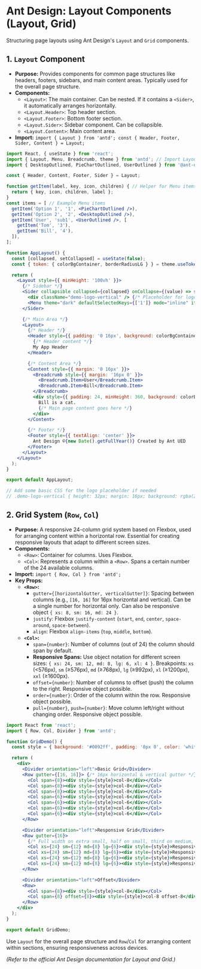 # Ant Design: Layout Components (Layout, Grid)

Structuring page layouts using Ant Design's `Layout` and `Grid` components.

## 1. `Layout` Component

*   **Purpose:** Provides components for common page structures like headers, footers, sidebars, and main content areas. Typically used for the overall page structure.
*   **Components:**
    *   `<Layout>`: The main container. Can be nested. If it contains a `<Sider>`, it automatically arranges horizontally.
    *   `<Layout.Header>`: Top header section.
    *   `<Layout.Footer>`: Bottom footer section.
    *   `<Layout.Sider>`: Sidebar component. Can be collapsible.
    *   `<Layout.Content>`: Main content area.
*   **Import:** `import { Layout } from 'antd'; const { Header, Footer, Sider, Content } = Layout;`

```jsx
import React, { useState } from 'react';
import { Layout, Menu, Breadcrumb, theme } from 'antd'; // Import Layout and other needed components
import { DesktopOutlined, PieChartOutlined, UserOutlined } from '@ant-design/icons';

const { Header, Content, Footer, Sider } = Layout;

function getItem(label, key, icon, children) { // Helper for Menu items
  return { key, icon, children, label };
}
const items = [ // Example Menu items
  getItem('Option 1', '1', <PieChartOutlined />),
  getItem('Option 2', '2', <DesktopOutlined />),
  getItem('User', 'sub1', <UserOutlined />, [
    getItem('Tom', '3'),
    getItem('Bill', '4'),
  ]),
];

function AppLayout() {
  const [collapsed, setCollapsed] = useState(false);
  const { token: { colorBgContainer, borderRadiusLG } } = theme.useToken(); // Access theme tokens

  return (
    <Layout style={{ minHeight: '100vh' }}>
      {/* Sidebar */}
      <Sider collapsible collapsed={collapsed} onCollapse={(value) => setCollapsed(value)}>
        <div className="demo-logo-vertical" /> {/* Placeholder for logo */}
        <Menu theme="dark" defaultSelectedKeys={['1']} mode="inline" items={items} />
      </Sider>

      {/* Main Area */}
      <Layout>
        {/* Header */}
        <Header style={{ padding: '0 16px', background: colorBgContainer }}>
          {/* Header content */}
          My App Header
        </Header>

        {/* Content Area */}
        <Content style={{ margin: '0 16px' }}>
          <Breadcrumb style={{ margin: '16px 0' }}>
            <Breadcrumb.Item>User</Breadcrumb.Item>
            <Breadcrumb.Item>Bill</Breadcrumb.Item>
          </Breadcrumb>
          <div style={{ padding: 24, minHeight: 360, background: colorBgContainer, borderRadius: borderRadiusLG }}>
            Bill is a cat.
            {/* Main page content goes here */}
          </div>
        </Content>

        {/* Footer */}
        <Footer style={{ textAlign: 'center' }}>
          Ant Design ©{new Date().getFullYear()} Created by Ant UED
        </Footer>
      </Layout>
    </Layout>
  );
}

export default AppLayout;

// Add some basic CSS for the logo placeholder if needed
// .demo-logo-vertical { height: 32px; margin: 16px; background: rgba(255, 255, 255, 0.2); border-radius: 6px; }
```

## 2. Grid System (`Row`, `Col`)

*   **Purpose:** A responsive 24-column grid system based on Flexbox, used for arranging content within a horizontal row. Essential for creating responsive layouts that adapt to different screen sizes.
*   **Components:**
    *   `<Row>`: Container for columns. Uses Flexbox.
    *   `<Col>`: Represents a column within a `<Row>`. Spans a certain number of the 24 available columns.
*   **Import:** `import { Row, Col } from 'antd';`
*   **Key Props:**
    *   **`<Row>`:**
        *   `gutter={[horizontalGutter, verticalGutter]}`: Spacing between columns (e.g., `[16, 16]` for 16px horizontal and vertical). Can be a single number for horizontal only. Can also be responsive object `{ xs: 8, sm: 16, md: 24 }`.
        *   `justify`: Flexbox `justify-content` (`start`, `end`, `center`, `space-around`, `space-between`).
        *   `align`: Flexbox `align-items` (`top`, `middle`, `bottom`).
    *   **`<Col>`:**
        *   `span={number}`: Number of columns (out of 24) the column should span by default.
        *   **Responsive Spans:** Use object notation for different screen sizes: `{ xs: 24, sm: 12, md: 8, lg: 6, xl: 4 }`. Breakpoints: `xs` (<576px), `sm` (≥576px), `md` (≥768px), `lg` (≥992px), `xl` (≥1200px), `xxl` (≥1600px).
        *   `offset={number}`: Number of columns to offset (push) the column to the right. Responsive object possible.
        *   `order={number}`: Order of the column within the row. Responsive object possible.
        *   `pull={number}`, `push={number}`: Move column left/right without changing order. Responsive object possible.

```jsx
import React from 'react';
import { Row, Col, Divider } from 'antd';

function GridDemo() {
  const style = { background: '#0092ff', padding: '8px 0', color: 'white', textAlign: 'center' };

  return (
    <div>
      <Divider orientation="left">Basic Grid</Divider>
      <Row gutter={[16, 16]}> {/* 16px horizontal & vertical gutter */}
        <Col span={8}><div style={style}>col-8</div></Col>
        <Col span={8}><div style={style}>col-8</div></Col>
        <Col span={8}><div style={style}>col-8</div></Col>
        <Col span={6}><div style={style}>col-6</div></Col>
        <Col span={6}><div style={style}>col-6</div></Col>
        <Col span={6}><div style={style}>col-6</div></Col>
        <Col span={6}><div style={style}>col-6</div></Col>
      </Row>

      <Divider orientation="left">Responsive Grid</Divider>
      <Row gutter={16}>
        {/* Full width on extra small, half on small, third on medium, quarter on large+ */}
        <Col xs={24} sm={12} md={8} lg={6}><div style={style}>Responsive Col</div></Col>
        <Col xs={24} sm={12} md={8} lg={6}><div style={style}>Responsive Col</div></Col>
        <Col xs={24} sm={12} md={8} lg={6}><div style={style}>Responsive Col</div></Col>
        <Col xs={24} sm={12} md={8} lg={6}><div style={style}>Responsive Col</div></Col>
      </Row>

      <Divider orientation="left">Offset</Divider>
      <Row>
        <Col span={8}><div style={style}>col-8</div></Col>
        <Col span={8} offset={8}><div style={style}>col-8 offset-8</div></Col>
      </Row>
    </div>
  );
}

export default GridDemo;
```

Use `Layout` for the overall page structure and `Row`/`Col` for arranging content within sections, ensuring responsiveness across devices.

*(Refer to the official Ant Design documentation for Layout and Grid.)*